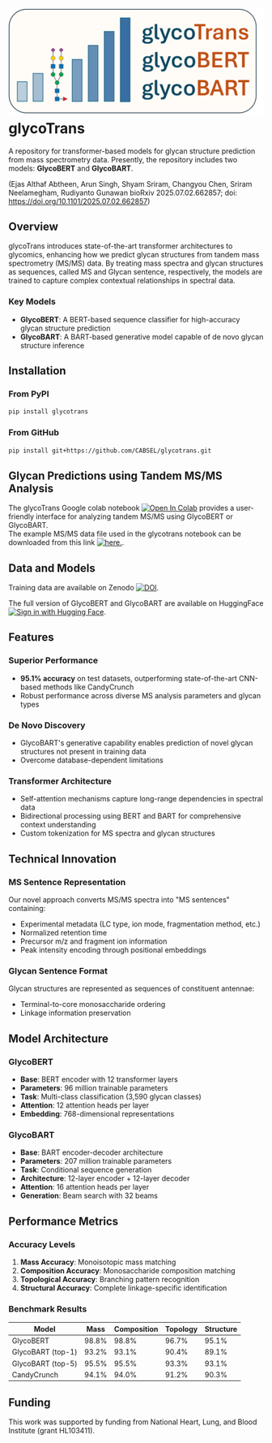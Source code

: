 # ![alt text](logo.png) glycoTrans 

A  repository for transformer-based models for glycan structure prediction from mass spectrometry data. Presently, the repository includes two models: **GlycoBERT** and **GlycoBART**.

(Ejas Althaf Abtheen, Arun Singh, Shyam Sriram, Changyou Chen, Sriram Neelamegham, Rudiyanto Gunawan bioRxiv 2025.07.02.662857; doi: https://doi.org/10.1101/2025.07.02.662857)

## Overview

glycoTrans introduces state-of-the-art transformer architectures to glycomics, enhancing how we predict glycan structures from tandem mass spectrometry (MS/MS) data. By treating mass spectra and glycan structures as sequences, called MS and Glycan sentence, respectively, the models are trained to capture complex contextual relationships in spectral data. 

### Key Models

- **GlycoBERT**: A BERT-based sequence classifier for high-accuracy glycan structure prediction
- **GlycoBART**: A BART-based generative model capable of de novo glycan structure inference

## Installation

### From PyPI
```bash
pip install glycotrans
```

### From GitHub
```bash
pip install git+https://github.com/CABSEL/glycotrans.git
```

## Glycan Predictions using Tandem MS/MS Analysis

The glycoTrans Google colab notebook [![Open In Colab](https://colab.research.google.com/assets/colab-badge.svg)](https://colab.research.google.com/drive/1KEPMZ3dlQ4TeExTqsgXJ4NCeHuEp6dQn) provides a user-friendly interface for analyzing tandem MS/MS using GlycoBERT or GlycoBART.  
The example MS/MS data file used in the glycotrans notebook can be downloaded from this link [![here.](https://img.shields.io/badge/Google%20Drive-4285F4?style=for-the-badge&logo=googledrive&logoColor=white)](https://drive.google.com/file/d/1Cw2sPFwBrYifYP2_U-7w3O42JvwNfypk/view?usp=share_link). 

## Data and Models

Training data are available on Zenodo [![DOI](https://zenodo.org/badge/DOI/10.5281/zenodo.15741423.svg)](https://doi.org/10.5281/zenodo.15741423).

The full version of GlycoBERT and GlycoBART are available on HuggingFace [![Sign in with Hugging Face](https://huggingface.co/datasets/huggingface/badges/resolve/main/sign-in-with-huggingface-sm.svg)](https://huggingface.co/CABSEL).

## Features

###  **Superior Performance**
- **95.1% accuracy** on test datasets, outperforming state-of-the-art CNN-based methods like CandyCrunch
- Robust performance across diverse MS analysis parameters and glycan types

###  **De Novo Discovery**
- GlycoBART's generative capability enables prediction of novel glycan structures not present in training data
- Overcome database-dependent limitations

### **Transformer Architecture**
- Self-attention mechanisms capture long-range dependencies in spectral data
- Bidirectional processing using BERT and BART for comprehensive context understanding
- Custom tokenization for MS spectra and glycan structures

## Technical Innovation

### MS Sentence Representation
Our novel approach converts MS/MS spectra into "MS sentences" containing:
- Experimental metadata (LC type, ion mode, fragmentation method, etc.)
- Normalized retention time
- Precursor m/z and fragment ion information
- Peak intensity encoding through positional embeddings

### Glycan Sentence Format
Glycan structures are represented as sequences of constituent antennae:
- Terminal-to-core monosaccharide ordering
- Linkage information preservation

## Model Architecture

### GlycoBERT
- **Base**: BERT encoder with 12 transformer layers
- **Parameters**: 96 million trainable parameters
- **Task**: Multi-class classification (3,590 glycan classes)
- **Attention**: 12 attention heads per layer
- **Embedding**: 768-dimensional representations

### GlycoBART
- **Base**: BART encoder-decoder architecture
- **Parameters**: 207 million trainable parameters
- **Task**: Conditional sequence generation
- **Architecture**: 12-layer encoder + 12-layer decoder
- **Attention**: 16 attention heads per layer
- **Generation**: Beam search with 32 beams

## Performance Metrics

### Accuracy Levels
1. **Mass Accuracy**: Monoisotopic mass matching
2. **Composition Accuracy**: Monosaccharide composition matching
3. **Topological Accuracy**: Branching pattern recognition
4. **Structural Accuracy**: Complete linkage-specific identification

### Benchmark Results
| Model | Mass | Composition | Topology | Structure |
|-------|------|-------------|----------|-----------|
| GlycoBERT | 98.8% | 98.8% | 96.7% | 95.1% |
| GlycoBART (top-1) | 93.2% | 93.1% | 90.4% | 89.1% |
| GlycoBART (top-5) | 95.5% | 95.5% | 93.3% | 93.1% |
| CandyCrunch | 94.1% | 94.0% | 91.2% | 90.3% |

## Funding

This work was supported by funding from National Heart, Lung, and Blood Institute (grant HL103411).



